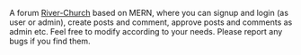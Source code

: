 A forum [River-Church](https://river-church.onrender.com/) based on MERN, where you can signup and login (as user or admin), create posts and comment, approve posts and comments as admin etc. Feel free to modify according to your needs. Please report any bugs if you find them. 
